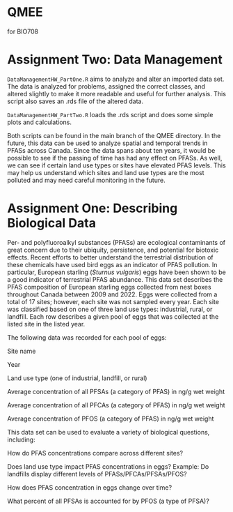 # QMEE
for BIO708

# Assignment Two: Data Management

`DataManagementHW_PartOne.R` aims to analyze and alter an imported data set. The data is analyzed for problems, assigned the correct classes, and altered slightly to make it more readable and useful for further analysis. This script also saves an .rds file of the altered data.

`DataManagementHW_PartTwo.R` loads the .rds script and does some simple plots and calculations. 

Both scripts can be found in the main branch of the QMEE directory. In the future, this data can be used to analyze spatial and temporal trends in PFASs across Canada. Since the data spans about ten years, it would be possible to see if the passing of time has had any effect on PFASs. As well, we can see if certain land use types or sites have elevated PFAS levels. This may help us understand which sites and land use types are the most polluted and may need careful monitoring in the future. 

# Assignment One: Describing Biological Data

Per- and polyfluoroalkyl substances (PFASs) are ecological contaminants of great concern due to their ubiquity, persistence, and potential for biotoxic effects. Recent efforts to better understand the terrestrial distribution of these chemicals have used bird eggs as an indicator of PFAS pollution. In particular, European starling (_Sturnus vulgaris_) eggs have been shown to be a good indicator of terrestrial PFAS abundance. This data set describes the PFAS composition of European starling eggs collected from nest boxes throughout Canada between 2009 and 2022. Eggs were collected from a total of 17 sites; however, each site was not sampled every year. Each site was classified based on one of three land use types: industrial, rural, or landfill. Each row describes a given pool of eggs that was collected at the listed site in the listed year. 


The following data was recorded for each pool of eggs:
 
  Site name
  
  Year
  
  Land use type (one of industrial, landfill, or rural)
  
  Average concentration of all PFSAs (a category of PFAS) in ng/g wet weight
  
  Average concentration of all PFCAs (a category of PFAS) in ng/g wet weight
  
  Average concentration of PFOS (a category of PFAS) in ng/g wet weight


This data set can be used to evaluate a variety of biological questions, including: 
  
   How do PFAS concentrations compare across different sites? 
   
   Does land use type impact PFAS concentrations in eggs? 
       Example: Do landfills display different levels of PFASs/PFCAs/PFSAs/PFOS? 
   
   How does PFAS concentration in eggs change over time? 
   
   What percent of all PFSAs is accounted for by PFOS (a type of PFSA)? 
   
